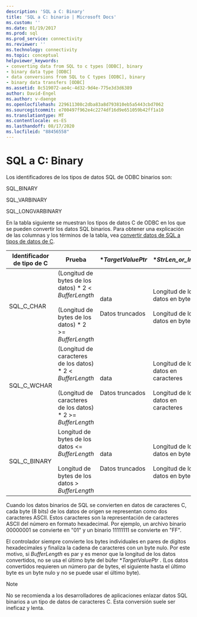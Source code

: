```yaml
---
description: 'SQL a C: Binary'
title: 'SQL a C: binario | Microsoft Docs'
ms.custom: ''
ms.date: 01/19/2017
ms.prod: sql
ms.prod_service: connectivity
ms.reviewer: ''
ms.technology: connectivity
ms.topic: conceptual
helpviewer_keywords:
- converting data from SQL to c types [ODBC], binary
- binary data type [ODBC]
- data conversions from SQL to C types [ODBC], binary
- binary data transfers [ODBC]
ms.assetid: 8c519072-ae4c-4d32-9d4e-775e3d3d6389
author: David-Engel
ms.author: v-daenge
ms.openlocfilehash: 229611308c2dba83a8d793810eb5a5443cbd7062
ms.sourcegitcommit: e700497f962e4c2274df16d9e651059b42ff1a10
ms.translationtype: MT
ms.contentlocale: es-ES
ms.lasthandoff: 08/17/2020
ms.locfileid: "88456558"
---
```

# <a name="sql-to-c-binary"></a>SQL a C: Binary
Los identificadores de los tipos de datos SQL de ODBC binarios son:  
  
 SQL_BINARY  
  
 SQL_VARBINARY  
  
 SQL_LONGVARBINARY  
  
 En la tabla siguiente se muestran los tipos de datos C de ODBC en los que se pueden convertir los datos SQL binarios. Para obtener una explicación de las columnas y los términos de la tabla, vea [convertir datos de SQL a tipos de datos de C](../../../odbc/reference/appendixes/converting-data-from-sql-to-c-data-types.md).  
  
|Identificador de tipo de C|Prueba|**TargetValuePtr*|**StrLen_or_IndPtr*|SQLSTATE|  
|-----------------------|----------|------------------------|----------------------------|--------------|  
|SQL_C_CHAR|(Longitud de bytes de los datos) \* 2 < *BufferLength*<br /><br /> (Longitud de bytes de los datos) \* 2 >= *BufferLength*|data<br /><br /> Datos truncados|Longitud de los datos en bytes<br /><br /> Longitud de los datos en bytes|N/D<br /><br /> 01004|  
|SQL_C_WCHAR|(Longitud de caracteres de los datos) \* 2 < *BufferLength*<br /><br /> (Longitud de caracteres de los datos) \* 2 >= *BufferLength*|data<br /><br /> Datos truncados|Longitud de los datos en caracteres<br /><br /> Longitud de los datos en caracteres|N/D<br /><br /> 01004|  
|SQL_C_BINARY|Longitud de bytes de los datos <= *BufferLength*<br /><br /> Longitud de bytes de los datos > *BufferLength*|data<br /><br /> Datos truncados|Longitud de los datos en bytes<br /><br /> Longitud de los datos en bytes|N/D<br /><br /> 01004|  
  
 Cuando los datos binarios de SQL se convierten en datos de caracteres C, cada byte (8 bits) de los datos de origen se representan como dos caracteres ASCII. Estos caracteres son la representación de caracteres ASCII del número en formato hexadecimal. Por ejemplo, un archivo binario 00000001 se convierte en "01" y un binario 11111111 se convierte en "FF".  
  
 El controlador siempre convierte los bytes individuales en pares de dígitos hexadecimales y finaliza la cadena de caracteres con un byte nulo. Por este motivo, si *BufferLength* es par y es menor que la longitud de los datos convertidos, no se usa el último byte del búfer **TargetValuePtr* . (Los datos convertidos requieren un número par de bytes, el siguiente hasta el último byte es un byte nulo y no se puede usar el último byte).  
  
> [!NOTE]  
>  No se recomienda a los desarrolladores de aplicaciones enlazar datos SQL binarios a un tipo de datos de caracteres C. Esta conversión suele ser ineficaz y lenta.
